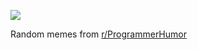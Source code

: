 ![](https://preview.redd.it/fm6af1q3tl1e1.png?width=320&crop=smart&auto=webp&s=f102ba35b560fc3c0cff46e03371c9e8ea6eb997)

 Random memes from [r/ProgrammerHumor](https://www.reddit.com/r/ProgrammerHumor/)

